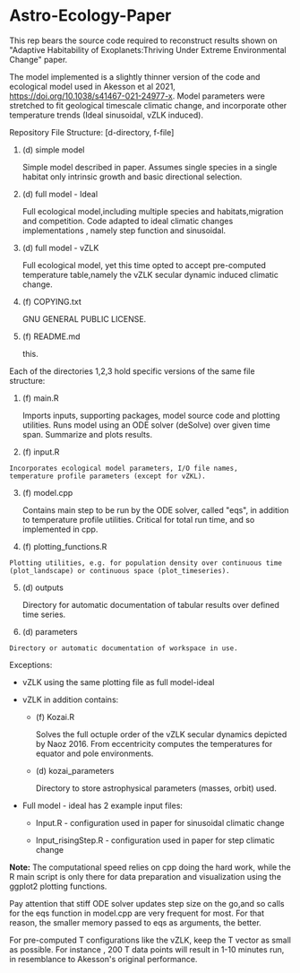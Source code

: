 # Astro-Ecology-Paper

This rep bears the source code required to reconstruct results shown on
"Adaptive Habitability of Exoplanets:Thriving Under Extreme
Environmental Change" paper.

The model implemented is a slightly thinner version of the code and
ecological model used in Akesson et al 2021,
<https://doi.org/10.1038/s41467-021-24977-x>. Model parameters were
stretched to fit geological timescale climatic change, and incorporate
other temperature trends (Ideal sinusoidal, vZLK induced).

Repository File Structure: [d-directory, f-file]

1.  (d) simple model

    Simple model described in paper. Assumes single species in a single
    habitat only intrinsic growth and basic directional selection.

2.  (d) full model - Ideal

    Full ecological model,including multiple species and
    habitats,migration and competition. Code adapted to ideal climatic
    changes implementations , namely step function and sinusoidal.

3.  (d) full model - vZLK

    Full ecological model, yet this time opted to accept pre-computed
    temperature table,namely the vZLK secular dynamic induced climatic
    change.

4.  (f) COPYING.txt

    GNU GENERAL PUBLIC LICENSE.

5.  (f) README.md

    this.

Each of the directories 1,2,3 hold specific versions of the same file
structure:

1.  (f) main.R

    Imports inputs, supporting packages, model source code and plotting
    utilities. Runs model using an ODE solver (deSolve) over given time
    span. Summarize and plots results.

2.   (f) input.R

    Incorporates ecological model parameters, I/O file names,
    temperature profile parameters (except for vZKL).

3.  (f) model.cpp

    Contains main step to be run by the ODE solver, called "eqs", in
    addition to temperature profile utilities. Critical for total run
    time, and so implemented in cpp.

4.   (f) plotting_functions.R

    Plotting utilities, e.g. for population density over continuous time
    (plot_landscape) or continuous space (plot_timeseries).

5.  (d) outputs

    Directory for automatic documentation of tabular results over
    defined time series.

6.   (d) parameters

    Directory or automatic documentation of workspace in use.

Exceptions:

-   vZLK using the same plotting file as full model-ideal

-   vZLK in addition contains:

    -   (f) Kozai.R

        Solves the full octuple order of the vZLK secular dynamics
        depicted by Naoz 2016. From eccentricity computes the
        temperatures for equator and pole environments.

    -   (d) kozai_parameters

        Directory to store astrophysical parameters (masses, orbit)
        used.

-   Full model - ideal has 2 example input files:

    -   Input.R - configuration used in paper for sinusoidal climatic
        change

    -   Input_risingStep.R - configuration used in paper for step
        climatic change

**Note:** The computational speed relies on cpp doing the hard work,
while the R main script is only there for data preparation and
visualization using the ggplot2 plotting functions.

Pay attention that stiff ODE solver updates step size on the go,and so
calls for the eqs function in model.cpp are very frequent for most. For
that reason, the smaller memory passed to eqs as arguments, the better.

For pre-computed T configurations like the vZLK, keep the T vector as
small as possible. For instance , 200 T data points will result in 1-10
minutes run, in resemblance to Akesson's original performance.
